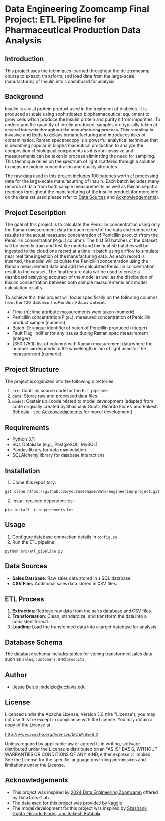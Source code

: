 # Data Engineering Zoomcamp Final Project: ETL Pipeline for Pharmaceutical Production Data Analysis

## Introduction
This project uses the techniques learned throughout the de zoomcamp course to extract, transform, and load data from the large-scale manufacturing of Insulin into a dashboard for analysis. 

## Background
Insulin is a vital protein product used in the treatment of diabetes. It is produced at scale using sophisticated biopharmaceutical equipment to grow cells which produce the Insulin protein and purify it from impurities. To understand the quantity of Insulin produced, samples are typically taken at several intervals throughout the manufacturing process. This sampling is invasive and leads to delays in manufacturing and introduces risks of contamination. Raman spectroscopy is a powerful analytical technique that is becoming popular in biopharmaceutical production to analyze the composition of biological components as it is non-invasive and measurements can be taken in process eliminating the need for sampling. This technique relies on the spectrum of light scattered through a solution to measure protein concentration and quality attributes. 

The raw data used in this project includes 100 batches worth of processing data for the large-scale manufacutring of Insulin. Each batch includes many records of data from both sample measurements as well as Raman sepctra readings throughout the manufacturing of the Insulin product (for more info on the data set used please refer to [Data Sources](#data-sources) and [Acknowledgements](#acknowledgements)).

## Project Description
The goal of this project is to calculate the Penicillin concentration using only the Raman measurement data for each record of the data and compare the results to the actual measured concentration of Penicillin product (from the Penicillin concentration(P:g/L) column). The first 50 batches of the dataset will be used to train and test the model and the final 50 batches will be ingested to the cloud one record at a time in batch using airflow to simulate near real time ingestion of the manufacturing data. As each record is inserted, the model will calculate the Penicillin concentration using the Raman measurement data and add the calculated Penicillin concentration result to the dataset. The final feature data will be used to create a dashboard analyzing accuracy of the model as well as the distribution of Insulin concentration between both sample measurements and model calculation results.

To achieve this, this project will focus specifically on the following columns from the 100_Batches_IndPenSim_V3.csv dataset:
- Time (h): time attribute measurements were taken (numeric)
- Penicillin concentration(P:g/L): measured concentration of Penicillin product sample (numeric)
- Batch ID: unique identifier of batch of Penicillin produced (integer)
- Fault Flag: indifier for any issues during Raman spec measurement (integer)
- {350:1750}: list of columns with Raman measurement data where the number corresponds to the wavelength in nm of light used for the measurement (numeric)

## Project Structure
The project is organized into the following directories:

1. `src`: Contains source code for the ETL pipeline.
2. `data`: Stores raw and processed data files.
3. `model`: Contains all code related to model development (adapted from code originally created by Shashank Gupta, Ricardo Flores, and Rakesh Bobbala - see [Acknowledgements](#acknowledgements) for model development)

## Requirements
- Python 3.11
- SQL Database (e.g., PostgreSQL, MySQL)
- Pandas library for data manipulation
- SQLAlchemy library for database interactions

## Installation
1. Clone this repository:
```
git clone https://github.com/yourusername/data-engineering-project.git
```

2. Install required dependencies:
```
pip install -r requirements.txt
```

## Usage
1. Configure database connection details in `config.py`.
2. Run the ETL pipeline:
```
python src/etl_pipeline.py
```

## Data Sources
- **Sales Database**: Raw sales data stored in a SQL database.
- **CSV Files**: Additional sales data stored in CSV files.

## ETL Process
1. **Extraction**: Retrieve raw data from the sales database and CSV files.
2. **Transformation**: Clean, standardize, and transform the data into a consistent format.
3. **Loading**: Load the transformed data into a target database for analysis.

## Database Schema
The database schema includes tables for storing transformed sales data, such as `sales`, `customers`, and `products`.

## Author
- Jesse Delzio <jmdelzio@ucdavis.edu>

## License
Licensed under the Apache License, Version 2.0 (the "License");
you may not use this file except in compliance with the License.
You may obtain a copy of the License at

http://www.apache.org/licenses/LICENSE-2.0

Unless required by applicable law or agreed to in writing, software
distributed under the License is distributed on an "AS IS" BASIS,
WITHOUT WARRANTIES OR CONDITIONS OF ANY KIND, either express or implied.
See the License for the specific language governing permissions and
limitations under the License.

## Acknowledgements
- This project was inspired by [2024 Data Engineering Zoomcamp](https://datatalks.club/blog/data-engineering-zoomcamp.html) offered by DataTalks.Club.
- The data used for this project was provided by [kaggle](https://www.kaggle.com/datasets/stephengoldie/big-databiopharmaceutical-manufacturing)
- The model development for this project was inspired by [Shashank Gupta, Ricardo Flores, and Rakesh Bobbala](https://www.kaggle.com/code/wrecked22/regression-analysis)